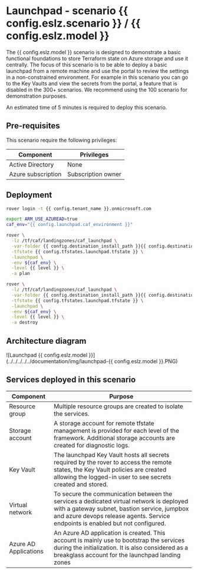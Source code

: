 # Launchpad - scenario {{ config.eslz.scenario }} / {{ config.eslz.model }}

The {{ config.eslz.model }} scenario is designed to demonstrate a basic functional foundations to store Terraform state on Azure storage and use it centrally.
The focus of this scenario is to be able to deploy a basic launchpad from a remote machine and use the portal to review the settings in a non-constrained environment.
For example in this scenario you can go to the Key Vaults and view the secrets from the portal, a feature that is disabled in the 300+ scenarios.
We recommend using the 100 scenario for demonstration purposes.

An estimated time of 5 minutes is required to deploy this scenario.

## Pre-requisites

This scenario require the following privileges:

| Component          | Privileges         |
|--------------------|--------------------|
| Active Directory   | None               |
| Azure subscription | Subscription owner |

## Deployment

```bash
rover login -t {{ config.tenant_name }}.onmicrosoft.com

export ARM_USE_AZUREAD=true
caf_env="{{ config.launchpad.caf_environment }}"

rover \
  -lz /tf/caf/landingzones/caf_launchpad \
  -var-folder {{ config.destination_install_path }}{{ config.destination_relative_base_path }}/{{ level }}/{{ base_folder }} \
  -tfstate {{ config.tfstates.launchpad.tfstate }} \
  -launchpad \
  -env ${caf_env} \
  -level {{ level }} \
  -a plan

rover \
  -lz /tf/caf/landingzones/caf_launchpad \
  -var-folder {{ config.destination_install_path }}{{ config.destination_relative_base_path }}/{{ level }}/{{ base_folder }} \
  -tfstate {{ config.tfstates.launchpad.tfstate }} \
  -launchpad \
  -env ${caf_env} \
  -level {{ level }} \
  -a destroy

```

## Architecture diagram
![Launchpad {{ config.eslz.model }}](../../../../../documentation/img/launchpad-{{ config.eslz.model }}.PNG)

## Services deployed in this scenario

| Component             | Purpose                                                                                                                                                                                                                    |
|-----------------------|----------------------------------------------------------------------------------------------------------------------------------------------------------------------------------------------------------------------------|
| Resource group        | Multiple resource groups are created to isolate the services.                                                                                                                                                              |
| Storage account       | A storage account for remote tfstate management is provided for each level of the framework. Additional storage accounts are created for diagnostic logs.                                                                  |
| Key Vault             | The launchpad Key Vault hosts all secrets required by the rover to access the remote states, the Key Vault policies are created allowing the logged-in user to see secrets created and stored.                             |
| Virtual network       | To secure the communication between the services a dedicated virtual network is deployed with a gateway subnet, bastion service, jumpbox and azure devops release agents. Service endpoints is enabled but not configured. |
| Azure AD Applications | An Azure AD application is created. This account is mainly use to bootstrap the services during the initialization. It is also considered as a breakglass account for the launchpad landing zones                          |
